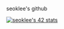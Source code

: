 seoklee's github

[![seoklee's 42 stats](https://badge42.vercel.app/api/v2/cli43nayu003508l7p47u68cy/stats?cursusId=21&coalitionId=88)](https://github.com/JaeSeoKim/badge42)
